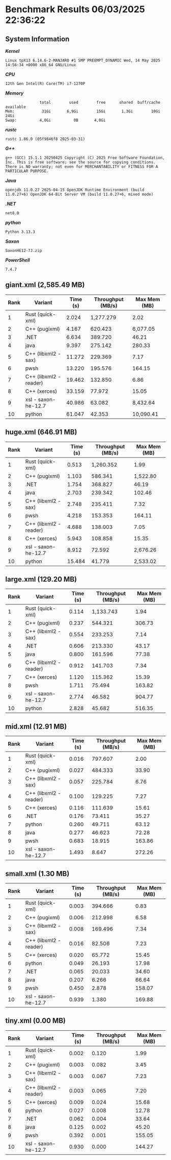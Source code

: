 # Benchmark Results 06/03/2025 22:36:22

## System Information
***Kernel***
```
Linux tpX13 6.14.6-2-MANJARO #1 SMP PREEMPT_DYNAMIC Wed, 14 May 2025 14:56:34 +0000 x86_64 GNU/Linux
```

***CPU***
```
12th Gen Intel(R) Core(TM) i7-1270P
```

***Memory***
```
               total        used        free      shared  buff/cache   available 
Mem:            31Gi       6,9Gi        15Gi       1,3Gi        10Gi        24Gi 
Swap:          4,0Gi          0B       4,0Gi
```

***rustc***
```
rustc 1.86.0 (05f9846f8 2025-03-31)
```

***G++***
```
g++ (GCC) 15.1.1 20250425 Copyright (C) 2025 Free Software Foundation, Inc. This is free software; see the source for copying conditions.  There is NO warranty; not even for MERCHANTABILITY or FITNESS FOR A PARTICULAR PURPOSE. 
```

***Java***
```
openjdk 11.0.27 2025-04-15 OpenJDK Runtime Environment (build 11.0.27+6) OpenJDK 64-Bit Server VM (build 11.0.27+6, mixed mode)
```

***.NET***
```
net8.0
```

***python***
```
Python 3.13.3
```

***Saxon***
```
SaxonHE12-7J.zip
```

***PowerShell***
```
7.4.7
```


## giant.xml (2,585.49 MB)

| Rank | Variant                   | Time (s)   | Throughput (MB/s) | Max Mem (MB) |
|------|---------------------------|------------|-------------------|--------------|
| 1    | Rust (quick-xml)          | 2.024      | 1,277.279         | 2.02         |
| 2    | C++ (pugixml)             | 4.167      | 620.423           | 6,077.05     |
| 3    | .NET                      | 6.634      | 389.720           | 46.21        |
| 4    | java                      | 9.397      | 275.142           | 280.33       |
| 5    | C++ (libxml2 - sax)       | 11.272     | 229.369           | 7.17         |
| 6    | pwsh                      | 13.220     | 195.576           | 164.15       |
| 7    | C++ (libxml2 - reader)    | 19.462     | 132.850           | 6.86         |
| 8    | C++ (xerces)              | 33.159     | 77.972            | 15.05        |
| 9    | xsl - saxon-he-12.7       | 40.986     | 63.082            | 8,432.64     |
| 10   | python                    | 61.047     | 42.353            | 10,090.41    |

## huge.xml (646.91 MB)

| Rank | Variant                   | Time (s)   | Throughput (MB/s) | Max Mem (MB) |
|------|---------------------------|------------|-------------------|--------------|
| 1    | Rust (quick-xml)          | 0.513      | 1,260.352         | 1.99         |
| 2    | C++ (pugixml)             | 1.103      | 586.341           | 1,522.80     |
| 3    | .NET                      | 1.754      | 368.827           | 46.19        |
| 4    | java                      | 2.703      | 239.342           | 102.46       |
| 5    | C++ (libxml2 - sax)       | 2.748      | 235.411           | 7.32         |
| 6    | pwsh                      | 4.218      | 153.353           | 164.11       |
| 7    | C++ (libxml2 - reader)    | 4.688      | 138.003           | 7.05         |
| 8    | C++ (xerces)              | 5.943      | 108.858           | 15.35        |
| 9    | xsl - saxon-he-12.7       | 8.912      | 72.592            | 2,676.26     |
| 10   | python                    | 15.484     | 41.779            | 2,533.02     |

## large.xml (129.20 MB)

| Rank | Variant                   | Time (s)   | Throughput (MB/s) | Max Mem (MB) |
|------|---------------------------|------------|-------------------|--------------|
| 1    | Rust (quick-xml)          | 0.114      | 1,133.743         | 1.94         |
| 2    | C++ (pugixml)             | 0.237      | 544.321           | 306.73       |
| 3    | C++ (libxml2 - sax)       | 0.554      | 233.253           | 7.14         |
| 4    | .NET                      | 0.606      | 213.330           | 43.17        |
| 5    | java                      | 0.800      | 161.596           | 77.38        |
| 6    | C++ (libxml2 - reader)    | 0.912      | 141.703           | 7.34         |
| 7    | C++ (xerces)              | 1.120      | 115.362           | 15.39        |
| 8    | pwsh                      | 1.711      | 75.494            | 163.82       |
| 9    | xsl - saxon-he-12.7       | 2.774      | 46.582            | 904.77       |
| 10   | python                    | 2.828      | 45.682            | 516.35       |

## mid.xml (12.91 MB)

| Rank | Variant                   | Time (s)   | Throughput (MB/s) | Max Mem (MB) |
|------|---------------------------|------------|-------------------|--------------|
| 1    | Rust (quick-xml)          | 0.016      | 797.607           | 2.00         |
| 2    | C++ (pugixml)             | 0.027      | 484.333           | 33.90        |
| 3    | C++ (libxml2 - sax)       | 0.057      | 225.784           | 6.76         |
| 4    | C++ (libxml2 - reader)    | 0.100      | 129.225           | 7.27         |
| 5    | C++ (xerces)              | 0.116      | 111.639           | 15.61        |
| 6    | .NET                      | 0.176      | 73.411            | 35.27        |
| 7    | python                    | 0.260      | 49.711            | 63.12        |
| 8    | java                      | 0.277      | 46.623            | 72.28        |
| 9    | pwsh                      | 0.683      | 18.915            | 163.86       |
| 10   | xsl - saxon-he-12.7       | 1.493      | 8.647             | 272.26       |

## small.xml (1.30 MB)

| Rank | Variant                   | Time (s)   | Throughput (MB/s) | Max Mem (MB) |
|------|---------------------------|------------|-------------------|--------------|
| 1    | Rust (quick-xml)          | 0.003      | 394.666           | 0.83         |
| 2    | C++ (pugixml)             | 0.006      | 212.998           | 6.58         |
| 3    | C++ (libxml2 - sax)       | 0.008      | 169.496           | 7.34         |
| 4    | C++ (libxml2 - reader)    | 0.016      | 82.506            | 7.23         |
| 5    | C++ (xerces)              | 0.020      | 65.772            | 15.45        |
| 6    | python                    | 0.049      | 26.193            | 17.98        |
| 7    | .NET                      | 0.065      | 20.033            | 34.60        |
| 8    | java                      | 0.207      | 6.266             | 66.64        |
| 9    | pwsh                      | 0.450      | 2.878             | 158.07       |
| 10   | xsl - saxon-he-12.7       | 0.939      | 1.380             | 169.88       |

## tiny.xml (0.00 MB)

| Rank | Variant                   | Time (s)   | Throughput (MB/s) | Max Mem (MB) |
|------|---------------------------|------------|-------------------|--------------|
| 1    | Rust (quick-xml)          | 0.002      | 0.120             | 1.99         |
| 2    | C++ (pugixml)             | 0.003      | 0.082             | 3.45         |
| 3    | C++ (libxml2 - sax)       | 0.003      | 0.067             | 7.23         |
| 4    | C++ (libxml2 - reader)    | 0.003      | 0.065             | 7.20         |
| 5    | C++ (xerces)              | 0.009      | 0.024             | 15.68        |
| 6    | python                    | 0.027      | 0.008             | 12.78        |
| 7    | .NET                      | 0.062      | 0.004             | 33.64        |
| 8    | java                      | 0.125      | 0.002             | 45.20        |
| 9    | pwsh                      | 0.392      | 0.001             | 155.05       |
| 10   | xsl - saxon-he-12.7       | 0.930      | 0.000             | 144.27       |

